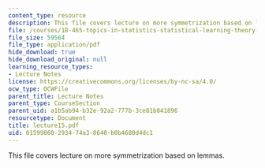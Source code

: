 ```yaml
---
content_type: resource
description: This file covers lecture on more symmetrization based on lemmas.
file: /courses/18-465-topics-in-statistics-statistical-learning-theory-spring-2007/01599860293474a38640b0b4680d4dc1_lecture15.pdf
file_size: 59564
file_type: application/pdf
hide_download: true
hide_download_original: null
learning_resource_types:
- Lecture Notes
license: https://creativecommons.org/licenses/by-nc-sa/4.0/
ocw_type: OCWFile
parent_title: Lecture Notes
parent_type: CourseSection
parent_uid: a1b5ab94-b32e-92a2-777b-3ce81b841896
resourcetype: Document
title: lecture15.pdf
uid: 01599860-2934-74a3-8640-b0b4680d4dc1
---
```

This file covers lecture on more symmetrization based on lemmas.